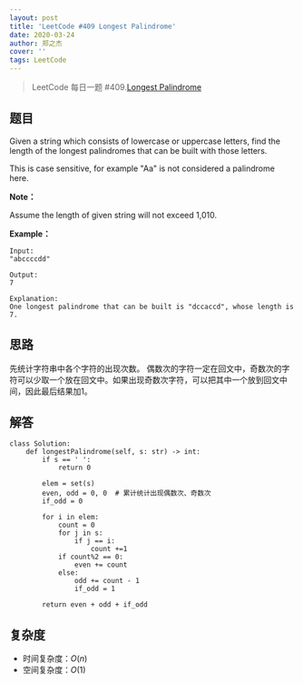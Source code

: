 ```yaml
---
layout: post
title: 'LeetCode #409 Longest Palindrome'
date: 2020-03-24
author: 郑之杰
cover: ''
tags: LeetCode
---
```


> LeetCode 每日一题 #409.[Longest Palindrome](https://leetcode-cn.com/problems/longest-palindrome/)

## 题目
Given a string which consists of lowercase or uppercase letters, find the length of the longest palindromes that can be built with those letters.

This is case sensitive, for example "Aa" is not considered a palindrome here.

**Note：**

Assume the length of given string will not exceed 1,010.

**Example：**

```
Input:
"abccccdd"

Output:
7

Explanation:
One longest palindrome that can be built is "dccaccd", whose length is 7.
```

## 思路
先统计字符串中各个字符的出现次数。
偶数次的字符一定在回文中，奇数次的字符可以少取一个放在回文中。如果出现奇数次字符，可以把其中一个放到回文中间，因此最后结果加1。

## 解答
```
class Solution:
    def longestPalindrome(self, s: str) -> int:
        if s == ' ':
            return 0

        elem = set(s)
        even, odd = 0, 0  # 累计统计出现偶数次、奇数次
        if_odd = 0

        for i in elem:
            count = 0
            for j in s:
                if j == i:
                    count +=1
            if count%2 == 0:
                even += count
            else:
                odd += count - 1
                if_odd = 1

        return even + odd + if_odd
```

## 复杂度
- 时间复杂度：$O(n)$
- 空间复杂度：$O(1)$
